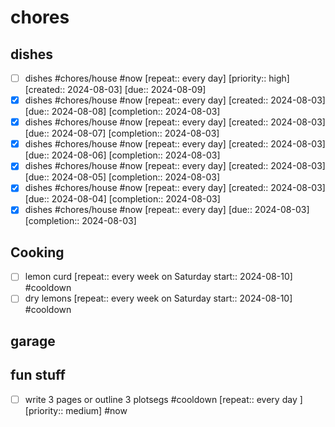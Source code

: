 # chores
## dishes

- [ ] dishes #chores/house #now  [repeat:: every day]  [priority:: high] [created:: 2024-08-03]  [due:: 2024-08-09]
- [x] dishes #chores/house #now  [repeat:: every day]  [created:: 2024-08-03]  [due:: 2024-08-08]  [completion:: 2024-08-03]
- [x] dishes #chores/house #now  [repeat:: every day]  [created:: 2024-08-03]  [due:: 2024-08-07]  [completion:: 2024-08-03]
- [x] dishes #chores/house #now  [repeat:: every day]  [created:: 2024-08-03]  [due:: 2024-08-06]  [completion:: 2024-08-03]
- [x] dishes #chores/house #now  [repeat:: every day]  [created:: 2024-08-03]  [due:: 2024-08-05]  [completion:: 2024-08-03]
- [x] dishes #chores/house #now  [repeat:: every day]  [created:: 2024-08-03]  [due:: 2024-08-04]  [completion:: 2024-08-03]
- [x] dishes #chores/house #now  [repeat:: every day]  [due:: 2024-08-03]  [completion:: 2024-08-03]

## Cooking
- [ ] lemon curd  [repeat:: every week on Saturday start:: 2024-08-10]  #cooldown 
- [ ] dry lemons  [repeat:: every week on Saturday start:: 2024-08-10]  #cooldown 

## garage


## fun stuff
- [ ] write 3 pages or outline 3 plotsegs #cooldown  [repeat:: every day ] [priority:: medium]  #now 